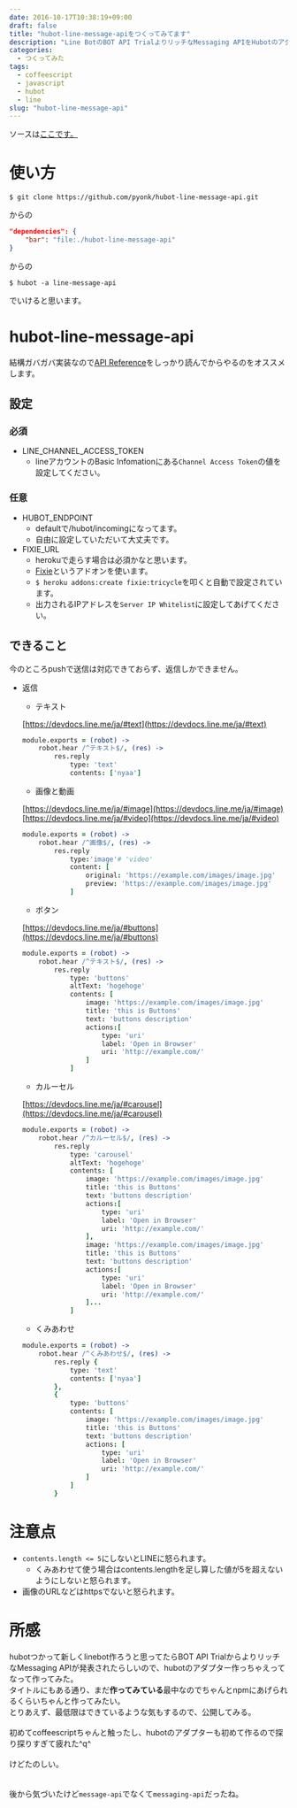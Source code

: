 ```yaml
---
date: 2016-10-17T10:38:19+09:00
draft: false
title: "hubot-line-message-apiをつくってみてます"
description: "Line BotのBOT API TrialよりリッチなMessaging APIをHubotのアダプター作りつつ、試してみました。"
categories:
  - つくってみた
tags:
  - coffeescript
  - javascript
  - hubot
  - line
slug: "hubot-line-message-api"
---
```

ソースは[ここです。](https://github.com/pyonk/hubot-line-message-api)

# 使い方
`$ git clone https://github.com/pyonk/hubot-line-message-api.git`

からの

```json:package.json
"dependencies": {
    "bar": "file:./hubot-line-message-api"
}
```

からの

`$ hubot -a line-message-api`

でいけると思います。

# hubot-line-message-api
結構ガバガバ実装なので[API Reference](https://devdocs.line.me/ja/)をしっかり読んでからやるのをオススメします。
## 設定
### 必須
* LINE_CHANNEL_ACCESS_TOKEN
    * lineアカウントのBasic Infomationにある`Channel Access Token`の値を設定してください。

### 任意
* HUBOT_ENDPOINT
    * defaultで/hubot/incomingになってます。
    * 自由に設定していただいて大丈夫です。
* FIXIE_URL
    * herokuで走らす場合は必須かなと思います。
    * [Fixie](https://elements.heroku.com/addons/fixie)というアドオンを使います。
    * `$ heroku addons:create fixie:tricycle`を叩くと自動で設定されています。
    * 出力されるIPアドレスを`Server IP Whitelist`に設定してあげてください。

## できること
今のところpushで送信は対応できておらず、返信しかできません。

* 返信
    * テキスト

    [https://devdocs.line.me/ja/#text](https://devdocs.line.me/ja/#text)

    ```coffee
    module.exports = (robot) ->
        robot.hear /^テキスト$/, (res) ->
            res.reply
                type: 'text'
                contents: ['nyaa']
    ```
    * 画像と動画

    [https://devdocs.line.me/ja/#image](https://devdocs.line.me/ja/#image)
    [https://devdocs.line.me/ja/#video](https://devdocs.line.me/ja/#video)

    ```coffee
    module.exports = (robot) ->
        robot.hear /^画像$/, (res) ->
            res.reply
                type:'image'# 'video'
                content: [
                    original: 'https://example.com/images/image.jpg'
                    preview: 'https://example.com/images/image.jpg'
                ]
    ```
    * ボタン

    [https://devdocs.line.me/ja/#buttons](https://devdocs.line.me/ja/#buttons)

    ```coffee
    module.exports = (robot) ->
        robot.hear /^テキスト$/, (res) ->
            res.reply
                type: 'buttons'
                altText: 'hogehoge'
                contents: [
                    image: 'https://example.com/images/image.jpg'
                    title: 'this is Buttons'
                    text: 'buttons description'
                    actions:[
                        type: 'uri'
                        label: 'Open in Browser'
                        uri: 'http://example.com/'
                    ]
                ]
    ```
    * カルーセル

    [https://devdocs.line.me/ja/#carousel](https://devdocs.line.me/ja/#carousel)

    ```coffee
    module.exports = (robot) ->
        robot.hear /^カルーセル$/, (res) ->
            res.reply
                type: 'carousel'
                altText: 'hogehoge'
                contents: [
                    image: 'https://example.com/images/image.jpg'
                    title: 'this is Buttons'
                    text: 'buttons description'
                    actions:[
                        type: 'uri'
                        label: 'Open in Browser'
                        uri: 'http://example.com/'
                    ],
                    image: 'https://example.com/images/image.jpg'
                    title: 'this is Buttons'
                    text: 'buttons description'
                    actions:[
                        type: 'uri'
                        label: 'Open in Browser'
                        uri: 'http://example.com/'
                    ]...
                ]
    ```
    * くみあわせ

    ```coffee
    module.exports = (robot) ->
        robot.hear /^くみあわせ$/, (res) ->
            res.reply {
                type: 'text'
                contents: ['nyaa']
            },
            {
                type: 'buttons'
                contents: [
                    image: 'https://example.com/images/image.jpg'
                    title: 'this is Buttons'
                    text: 'buttons description'
                    actions: [
                        type: 'uri'
                        label: 'Open in Browser'
                        uri: 'http://example.com/'
                    ]
                ]
            }
    ```

# 注意点
* `contents.length <= 5`にしないとLINEに怒られます。
    * くみあわせて使う場合はcontents.lengthを足し算した値が5を超えないようにしないと怒られます。
* 画像のURLなどはhttpsでないと怒られます。

# 所感
hubotつかって新しくlinebot作ろうと思ってたらBOT API TrialからよりリッチなMessaging APIが発表されたらしいので、hubotのアダプター作っちゃえってなって作ってみた。<br>
タイトルにもある通り、まだ**作ってみている**最中なのでちゃんとnpmにあげられるくらいちゃんと作ってみたい。<br>
とりあえず、最低限はできているような気もするので、公開してみる。<br><br>
初めてcoffeescriptちゃんと触ったし、hubotのアダプターも初めて作るので探り探りすぎて疲れた^q^<br><br>
けどたのしい。<br><br><br>
後から気づいたけど`message-api`でなくて`messaging-api`だったね。
